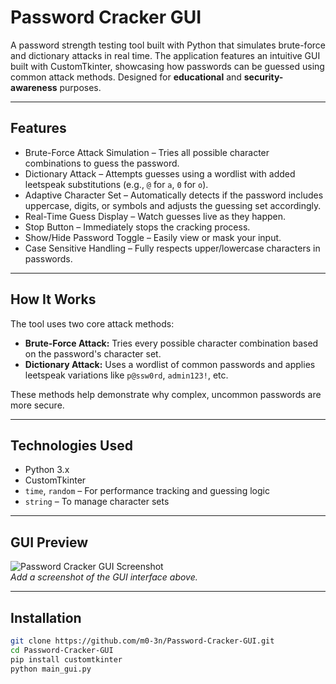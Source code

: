 # Password Cracker GUI

A password strength testing tool built with Python that simulates brute-force and dictionary attacks in real time. The application features an intuitive GUI built with CustomTkinter, showcasing how passwords can be guessed using common attack methods. Designed for **educational** and **security-awareness** purposes.

---

## Features

- Brute-Force Attack Simulation – Tries all possible character combinations to guess the password.
- Dictionary Attack – Attempts guesses using a wordlist with added leetspeak substitutions (e.g., `@` for `a`, `0` for `o`).
- Adaptive Character Set – Automatically detects if the password includes uppercase, digits, or symbols and adjusts the guessing set accordingly.
- Real-Time Guess Display – Watch guesses live as they happen.
- Stop Button – Immediately stops the cracking process.
- Show/Hide Password Toggle – Easily view or mask your input.
- Case Sensitive Handling – Fully respects upper/lowercase characters in passwords.

---

## How It Works

The tool uses two core attack methods:

- **Brute-Force Attack:** Tries every possible character combination based on the password's character set.
- **Dictionary Attack:** Uses a wordlist of common passwords and applies leetspeak variations like `p@ssw0rd`, `admin123!`, etc.

These methods help demonstrate why complex, uncommon passwords are more secure.

---

## Technologies Used

- Python 3.x
- CustomTkinter
- `time`, `random` – For performance tracking and guessing logic
- `string` – To manage character sets

---

## GUI Preview

![Password Cracker GUI Screenshot](screenshot.png)  
*Add a screenshot of the GUI interface above.*

---

## Installation

```bash
git clone https://github.com/m0-3n/Password-Cracker-GUI.git
cd Password-Cracker-GUI
pip install customtkinter
python main_gui.py
